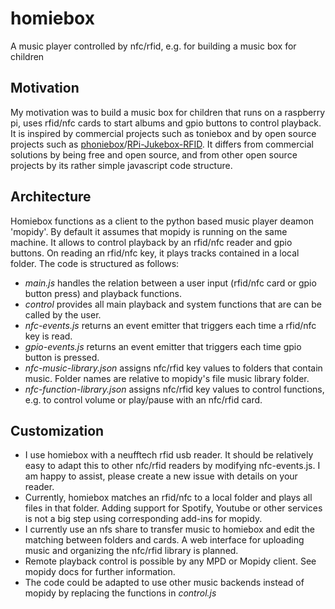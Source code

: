 # homiebox
A music player controlled by nfc/rfid, e.g. for building a music box for children

## Motivation
My motivation was to build a music box for children that runs on a raspberry pi, uses rfid/nfc cards to start albums and gpio buttons to control playback. It is inspired by commercial projects such as toniebox and by open source projects such as [phoniebox](http://phoniebox.de)/[RPi-Jukebox-RFID](https://github.com/MiczFlor/RPi-Jukebox-RFID). It differs from commercial solutions by being free and open source, and from other open source projects by its rather simple javascript code structure.

## Architecture
Homiebox functions as a client to the python based music player deamon 'mopidy'. By default it assumes that mopidy is running on the same machine. It allows to control playback by an rfid/nfc reader and gpio buttons. On reading an rfid/nfc key, it plays tracks contained in a local folder. The code is structured as follows:
* _main.js_ handles the relation between a user input (rfid/nfc card or gpio button press) and playback functions.
* _control_ provides all main playback and system functions that are can be called by the user.
* _nfc-events.js_ returns an event emitter that triggers each time a rfid/nfc key is read.
* _gpio-events.js_ returns an event emitter that triggers each time gpio button is pressed.
* _nfc-music-library.json_ assigns nfc/rfid key values to folders that contain music. Folder names are relative to mopidy's file music library folder.
* _nfc-function-library.json_ assigns nfc/rfid key values to control functions, e.g. to control volume or play/pause with an nfc/rfid card.

## Customization
* I use homiebox with a neufftech rfid usb reader. It should be relatively easy to adapt this to other nfc/rfid readers by modifying nfc-events.js. I am happy to assist, please create a new issue with details on your reader.
* Currently, homiebox matches an rfid/nfc to a local folder and plays all files in that folder. Adding support for Spotify, Youtube or other services is not a big step using corresponding add-ins for mopidy.
* I currently use an nfs share to transfer music to homiebox and edit the matching between folders and cards. A web interface for uploading music and organizing the nfc/rfid library is planned.
* Remote playback control is possible by any MPD or Mopidy client. See mopidy docs for further information.
* The code could be adapted to use other music backends instead of mopidy by replacing the functions in *control.js*

